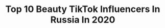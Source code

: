 ---
title: Top 10 Beauty TikTok Influencers In Russia In 2020
description: >-
  Find top beauty TikTok influencers in Russia in 2020. Most popular hashtags: #shopping #dance #school #lips.
platform: TikTok
profiles:
  - username: "five2ten"
    fullname: >-
      Anastasia
    location: "Russia"
    followers: 26016
    engagement: 920
    commentsToLikes: 0.019318
    id: cka0s3s2bjs5h0i78u1gjkkxo
    verified: false
    hashtags: "#mugshot, #motd, #rare, #selenagomez"
  - username: "av.coleman"
    fullname: >-
      av.coleman
    location: "Russia"
    followers: 3380
    engagement: 666
    commentsToLikes: 0.037354
    id: ck8j96nvom35j0j784teynr92
    verified: false
    hashtags: "#makeuphome, #oops, #aesthetic, #nameoutfit"
  - username: "timmy_team"
    fullname: >-
      Timmy Team
    location: "Russia"
    followers: 355971
    engagement: 2082
    commentsToLikes: 0.018246
    id: ck8qfbmssw6xs0j789powpcpz
    verified: false
    hashtags: "#musiclives, #acnh, #mycrib, #spacethings"
  - username: "thayers_x_routines"
    fullname: >-
      ★ 𝔱𝔥𝔞𝔶𝔢𝔯𝔰 ★
    location: "Russia"
    followers: 8008
    engagement: 1911
    commentsToLikes: 0.019168
    id: ckaftrkj86jex0i786oywfdfe
    verified: false
    hashtags: "#serial, #workroutine, #shadowhunters, #cosmetics"
  - username: "mixit_ru"
    fullname: >-
      MIXIT
    location: "Russia"
    followers: 9710
    engagement: 1545
    commentsToLikes: 0.014465
    id: ckacvkphko55o0i78lhbmaomp
    verified: false
    hashtags: "#makeu, #cosmetic, #toptiktok, #bamboo"
  - username: "jagermiss"
    fullname: >-
      user1654667513542
    location: "Russia"
    followers: 2838
    engagement: 1130
    commentsToLikes: 0.019286
    id: ck9euik41dpmk0j78aihweodt
    verified: false
    hashtags: "#makeuplook, #witch, #mask, #neon"
  - username: "fashion.world"
    fullname: >-
      Fashion
    location: "Russia"
    followers: 63675
    engagement: 796
    commentsToLikes: 0.007096
    id: ck81t1eahup4e0j781b67x2yq
    verified: false
    hashtags: "#dancer, #dancelife, #hiphop, #moda"
  - username: "elka_singer"
    fullname: >-
      Ёлка
    location: "Russia"
    followers: 24476
    engagement: 1151
    commentsToLikes: 0.053765
    id: ckan20pgmy9680i78cnyxxyp4
    verified: true
    hashtags: "#mymakeup, #fun, #selfisolation, #sportchallenge"
  - username: "e.alyona"
    fullname: >-
      ALYONK
    location: "Russia"
    followers: 14823
    engagement: 1443
    commentsToLikes: 0.038685
    id: ck9fmsiq1uwz00j786tffce3h
    verified: false
    hashtags: "#armosphere, #eyemakeup, #makeuptutorial, #aesthetic"
  - username: "vsco_giirrll"
    fullname: >-
      aesthetic
    location: "Russia"
    followers: 6060
    engagement: 2285
    commentsToLikes: 0.016535
    id: ckaftri1d6ip20i788efupe8y
    verified: false
    hashtags: "#beauty, #sport, #time, #beautiful"
---